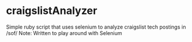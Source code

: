 craigslistAnalyzer
==================

Simple ruby script that uses selenium to analyze craigslist tech postings in /sof/
Note: Written to play around with Selenium